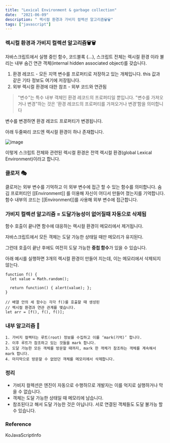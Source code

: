 ```yaml
---
title: "Lexical Environment & garbage collection"
date:  "2021-06-09"
description: " 렉시컬 환경과 가비지 컬렉션 알고리즘🗑🗑"
tags: ["javascript"]
---
```

### 렉시컬 환경과 가비지 컬렉션 알고리즘🗑🗑

자바스크립트에서 실행 중인 함수, 코드블록 {...}, 스크립트 전체는 렉시컬 환경 이라 불리는 내부 숨긴 연관 객체(internal hidden associated object)를 갖습니다.

1. 환경 레코드 - 모든 지역 변수를 프로퍼티로 저장하고 있는 개체입니다. this 값과 같은 기타 정보도 여기에 저장됩니다.
2. 외부 렉시컬 환경에 대한 참조 - 외부 코드와 연관됨

> "변수"는 특수 내부 객체인 환경 레코드의 프로퍼티일 뿐입니다. "변수를 가져오거나 변경"하는 것은 '환경 레코드의 프로퍼티를 가져오거나 변경’함을 의미합니다

변수를 변경하면 환경 레코드 프로퍼티가 변경됩니다.

아래 두줄짜리 코드엔 렉시컬 환경이 하나 존재합니다.

![image](https://user-images.githubusercontent.com/61695175/121457415-984e6b00-c9e2-11eb-9c23-bf56d176a4c3.png)

이렇게 스크립트 전체와 관련된 렉시컬 환경은 전역 렉시컬 환경(global Lexical Environment)이라고 합니다.

### 클로저 🎭
클로저는 외부 변수를 기억하고 이 외부 변수에 접근 할 수 있는 함수를 의미합니다.
숨김 프로퍼티인 [[Environment]] 를 이용해 자신이 어디서 만들어 졌는지를 기억합니다.
함수 내부의 코드는 [[Environment]]를 사용해 외부 변수에 접근합니다.


### 가비지 컬렉션 알고리즘 = 도달가능성이 없어질때 자동으로 삭제됨
함수 호출이 끝나면 함수에 대응하는 렉시컬 환경이 메모리에서 제거됩니다.

자바스크립트에서 모든 객체는 도달 가능한 상태일 때만 메모리가 유지된다.

그런데 호출이 끝난 후에도 여전히 도달 가능한 **중첩 함수**가 있을 수 있습니다.

아래 예시를 실행하면 3개의 렉시컬 환경이 만들어 지는데, 이는 메모리에서 삭제되지 않는다.

```
function f() {
  let value = Math.random();

  return function() { alert(value); };
}

// 배열 안의 세 함수는 각각 f()를 호출할 때 생성된
// 렉시컬 환경과 연관 관계를 맺습니다.
let arr = [f(), f(), f()];
```

### 내부 알고리즘 🔑
```
1. 가비지 컬렉터는 루트(root) 정보를 수집하고 이를 ‘mark(기억)’ 합니다.
2. 이후 루트가 참조하고 있는 것들을 mark 합니다.
3. 도달 가능한 모든 객체를 방문할 때까지, mark 한 객체가 참조하는 객체를 계속해서 mark 합니다.
4. 마지막으로 방문할 수 없었던 객체를 메모리에서 삭제합니다.
```

### 정리
* 가비지 컬렉션은 엔진이 자동으로 수행하므로 개발자는 이를 억지로 실행하거나 막을 수 없습니다.
* 객체는 도달 가능한 상태일 때 메모리에 남습니다.
* 참조된다고 해서 도달 가능한 것은 아닙니다. 서로 연결된 객체들도 도달 불가능 할 수 있습니다.


### Reference
KoJavaScriptInfo